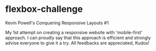 # flexbox-challenge
Kevin Powell's Conquering Responsive Layouts #1

My 1st attempt on creating a responsive website with 'mobile-first' approach. I can proudly say that this approach is efficient and strongly advise everyone to give it a try.
All feedbacks are appreciated, Kudos!
